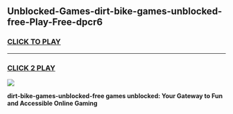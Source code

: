
## Unblocked-Games-dirt-bike-games-unblocked-free-Play-Free-dpcr6
<h3>
<a href="https://premium76.site?title=dirt-bike-games-unblocked-free&ref=23A">CLICK TO PLAY</a></h3>
<hr>

<h3>
<a href="https://premium76.site?title=dirt-bike-games-unblocked-free&ref=23A">CLICK 2 PLAY</a>
  
</h3>

<a href="https://premium76.site?title=dirt-bike-games-unblocked-free&ref=23A"><img src="https://clearcache.store/games.png"></a>


**dirt-bike-games-unblocked-free games unblocked: Your Gateway to Fun and Accessible Online Gaming**
